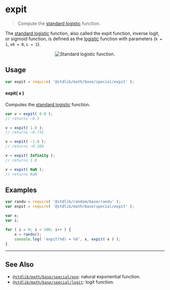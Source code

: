 <!--

@license Apache-2.0

Copyright (c) 2019 The Stdlib Authors.

Licensed under the Apache License, Version 2.0 (the "License");
you may not use this file except in compliance with the License.
You may obtain a copy of the License at

   http://www.apache.org/licenses/LICENSE-2.0

Unless required by applicable law or agreed to in writing, software
distributed under the License is distributed on an "AS IS" BASIS,
WITHOUT WARRANTIES OR CONDITIONS OF ANY KIND, either express or implied.
See the License for the specific language governing permissions and
limitations under the License.

-->

# expit

> Compute the [standard logistic][logistic-function] function.

<section class="intro">

The [standard logistic][logistic-function] function, also called the expit function, inverse logit, or sigmoid function, is defined as the [logistic][logistic-function] function with parameters (`k = 1`, `x0 = 0`, `L = 1`).

<!-- <equation class="equation" label="eq:expit_function" align="center" raw="\begin{aligned}\operatorname{expit}(x) &= \frac{1}{1+e^{-x}} \\ &= \frac{e^{x}}{e^{x}+1} \\ &= \frac{1}{2} + \frac{1}{2}\tanh\frac{x}{2} \end{aligned}" alt="Standard logistic function."> -->

<div class="equation" align="center" data-raw-text="\begin{aligned}\operatorname{expit}(x) &amp;= \frac{1}{1+e^{-x}} \\ &amp;= \frac{e^{x}}{e^{x}+1} \\ &amp;= \frac{1}{2} + \frac{1}{2}\tanh\frac{x}{2} \end{aligned}" data-equation="eq:expit_function">
    <img src="https://cdn.jsdelivr.net/gh/stdlib-js/stdlib@011d8b8e35ceb466ad31f5484e176ccaeaa087a2/lib/node_modules/@stdlib/math/base/special/expit/docs/img/equation_expit_function.svg" alt="Standard logistic function.">
    <br>
</div>

<!-- </equation> -->

</section>

<!-- /.intro -->

<section class="usage">

## Usage

```javascript
var expit = require( '@stdlib/math/base/special/expit' );
```

#### expit( x )

Computes the [standard logistic][logistic-function] function.

```javascript
var v = expit( 0.0 );
// returns ~0.5

v = expit( 1.0 );
// returns ~0.731

v = expit( -1.0 );
// returns ~0.269

v = expit( Infinity );
// returns 1.0

v = expit( NaN );
// returns NaN
```

</section>

<!-- /.usage -->

<section class="examples">

## Examples

<!-- eslint no-undef: "error" -->

```javascript
var randu = require( '@stdlib/random/base/randu' );
var expit = require( '@stdlib/math/base/special/expit' );

var x;
var i;

for ( i = 0; i < 100; i++ ) {
    x = randu();
    console.log( 'expit(%d) = %d', x, expit( x ) );
}
```

</section>

<!-- /.examples -->

<!-- Section for related `stdlib` packages. Do not manually edit this section, as it is automatically populated. -->

<section class="related">

* * *

## See Also

-   [`@stdlib/math/base/special/exp`][@stdlib/math/base/special/exp]: natural exponential function.
-   [`@stdlib/math/base/special/logit`][@stdlib/math/base/special/logit]: logit function.

</section>

<!-- /.related -->

<!-- Section for all links. Make sure to keep an empty line after the `section` element and another before the `/section` close. -->

<section class="links">

[logistic-function]: https://en.wikipedia.org/wiki/Logistic_function

<!-- <related-links> -->

[@stdlib/math/base/special/exp]: https://github.com/stdlib-js/math/tree/main/base/special/exp

[@stdlib/math/base/special/logit]: https://github.com/stdlib-js/math/tree/main/base/special/logit

<!-- </related-links> -->

</section>

<!-- /.links -->
